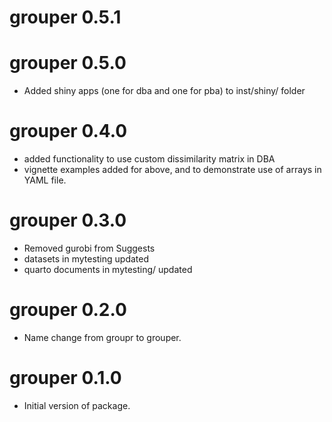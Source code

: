 # grouper 0.5.1

# grouper 0.5.0

* Added shiny apps (one for dba and one for pba) to inst/shiny/ folder

# grouper 0.4.0

* added functionality to use custom dissimilarity matrix in DBA
* vignette examples added for above, and to demonstrate use of arrays in YAML
  file.

# grouper 0.3.0

* Removed gurobi from Suggests
* datasets in mytesting updated
* quarto documents in mytesting/ updated

# grouper 0.2.0

* Name change from groupr to grouper.

# grouper 0.1.0

* Initial version of package.
